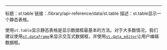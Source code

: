 ---
标题：st.table
链接：/library/api-reference/data/st.table
描述：st.table显示一个静态表格。

<Tip>

使用`st.table`显示静态表格是显示数据框最基本的方法。对于大多数情况，我们建议使用[`st.dataframe`](/library/api-reference/data/st.dataframe)来显示交互式数据框，并使用[`st.data_editor`](/library/api-reference/data/st.data_editor)让用户编辑数据框。

</Tip>

<Autofunction function="streamlit.table" />

